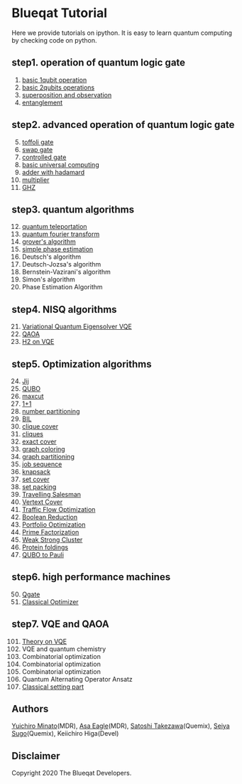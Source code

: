 Blueqat Tutorial
====================

Here we provide tutorials on ipython. It is easy to learn quantum computing by checking code on python.

step1. operation of quantum logic gate
--------------------

001. <a href="tutorial/001_basic_circuit.ipynb">basic 1qubit operation</a>
002. <a href="tutorial/002_basic_two_qubits.ipynb">basic 2qubits operations</a>
003. <a href="tutorial/003_basic_superposition.ipynb">superposition and observation</a>
004. <a href="tutorial/004_basic_entanglement.ipynb">entanglement</a>

step2. advanced operation of quantum logic gate
--------------------

005. <a href="tutorial/005_basic_toffoli.ipynb">toffoli gate</a>
006. <a href="tutorial/006_basic_swap.ipynb">swap gate</a>
007. <a href="tutorial/007_basic_control.ipynb">controlled gate</a>
008. <a href="tutorial/008_basic_general.ipynb">basic universal computing</a>
009. <a href="tutorial/009_basic_adder_hadamard.ipynb">adder with hadamard</a>
010. <a href="tutorial/010_basic_multi.ipynb">multiplier</a>
011. <a href="tutorial/011_basic_ghz.ipynb">GHZ</a>

step3. quantum algorithms
--------------------

012. <a href="tutorial/012_algo_teleportation.ipynb">quantum teleportation</a>
013. <a href="tutorial/013_algo_qft.ipynb">quantum fourier transform</a>
014. <a href="tutorial/014_algo_grover.ipynb">grover's algorithm</a>
015. <a href="tutorial/015_algo_pea_simple.ipynb">simple phase estimation</a>
016.	Deutsch's algorithm	<!--_algo_deutsch-->
017.	Deutsch-Jozsa's algorithm	<!--_algo_deutsch-->
018.	Bernstein-Vazirani's algorithm	<!--_algo_bernstein_vazirani-->
019.	Simon's algorithm	<!--_algo_simon-->
020.	Phase Estimation Algorithm	<!--_algo_pea-->

step4. NISQ algorithms
--------------------

021. <a href="tutorial/021_algo_vqe.ipynb">Variational Quantum Eigensolver VQE</a>
022. <a href="tutorial/022_algo_qaoa.ipynb">QAOA</a>
023. <a href="tutorial/023_h2_on_vqe.ipynb">H2 on VQE</a>

step5. Optimization algorithms
--------------------

024.	<a href="tutorial/024_jij.ipynb">Jij</a>  
025.	<a href="tutorial/025_qubo.ipynb">QUBO</a>  
026.	<a href="tutorial/026_maxcut.ipynb">maxcut</a>  
027.	<a href="tutorial/027_one_plus_one.ipynb">1+1</a>  
028.	<a href="tutorial/028_numberpartitioning.ipynb">number partitioning</a>  
029.	<a href="tutorial/029_BIL.ipynb">BIL</a>  
030.	<a href="tutorial/030_clique_cover.ipynb">clique cover</a>  
031.	<a href="tutorial/031_cliques.ipynb">cliques</a>  
032.	<a href="tutorial/032_exact_cover.ipynb">exact cover</a>  
033.	<a href="tutorial/033_graph_coloring.ipynb">graph coloring</a>  
034.	<a href="tutorial/034_graph_partitioning.ipynb">graph partitioning</a>  
035.	<a href="tutorial/035_job_sequencing_with_integer_lengths.ipynb">job sequence</a>  
036.	<a href="tutorial/036_knapsack_with_integer_weights.ipynb">knapsack</a>  
037.	<a href="tutorial/037_set_cover.ipynb">set cover</a>  
038.  <a href="tutorial/038_set_packing.ipynb">set packing</a>  
039.  <a href="tutorial/039_tsp.ipynb">Travelling Salesman</a>  
040.  <a href="tutorial/040_vertex_cover.ipynb">Vertext Cover</a>  
041.  <a href="tutorial/041_traffic_flow_optimization.ipynb">Traffic Flow Optimization</a>  
042.  <a href="tutorial/042_boolean_reduction.ipynb">Boolean Reduction</a>    
043.  <a href="tutorial/043_portfolio_optimization.ipynb">Portfolio Optimization</a>  
044.  <a href="tutorial/044_prime_factorization.ipynb">Prime Factorization</a>  
045.  <a href="tutorial/045_weak_strong_cluster.ipynb">Weak Strong Cluster</a> 
046.  <a href="tutorial/046_protein_foldings.ipynb">Protein foldings</a>  
047.  <a href="tutorial/047_QUBO_to_Pauli.ipynb">QUBO to Pauli</a>  

step6. high performance machines
--------------------
050.  <a href="tutorial/050_qgate.ipynb">Qgate</a>
051.  <a href="tutorial/051_classical_opt.ipynb">Classical Optimizer</a>

step7. VQE and QAOA 
--------------------
101.  <a href="tutorial/101_vqe_qaoa01.ipynb">Theory on VQE</a>
102.  VQE and quantum chemistry
103.  Combinatorial optimization
104.  Combinatorial optimization
105.  Combinatorial optimization
106.  Quantum Alternating Operator Ansatz
107.  <a href="tutorial/107_vqe_qaoa07.ipynb">Classical setting part</a>

Authors
----------
[Yuichiro Minato](https://github.com/minatoyuichiro)(MDR), [Asa Eagle](https://github.com/Morning777)(MDR), [Satoshi Takezawa](https://github.com/takebozu)(Quemix), [Seiya Sugo](https://github.com/seiya-sugo)(Quemix), Keiichiro Higa(Devel)

Disclaimer
----------
Copyright 2020 The Blueqat Developers.
